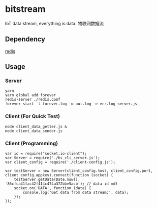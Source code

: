 # bitstream
IoT data stream, everything is data. 物联网数据流

## Dependency
[redis](http://redis.io)

## Usage
### Server
```
yarn
yarn global add forever
redis-server ./redis.conf
forever start -l forever.log -o out.log -e err.log server.js
```

### Client (For Quick Test)
```
node client_data_getter.js &
node client_data_sender.js
```

### Client (Programming)
```
var io = require("socket.io-client");
var Server = require('./bs_cli_server.js');
var client_config = require('./client-config.js');

var testServer = new Server(client_config.host, client_config.port, client_config.appkey).connect(function (socket) {
	testServer.getData(Date.now(), '86cfca41fac42f414c474a372bbe5acb'); // data id md5
	socket.on('DATA', function (data) {
		console.log('Get data from data stream:', data);
	});
});
```
